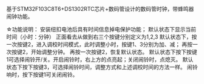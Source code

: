 基于STM32F103C8T6+DS1302RTC芯片+数码管设计的数码管时钟，带蜂鸣器闹钟功能。

☆功能说明：
安装纽扣电池后具有时间信息掉电保护功能；
默认状态下显示当前时间（小时：分钟）
正面看去从做到右三个按键分别定义为1,2,3
默认状态下，按一次按键2，进入调校时间模式，此时调整小时，按键1、3分别为加、减；
再按一次按键2，开始调整分钟。
再按一次按键2，恢复默认状态。
默认状态下按下按键1可选择闹铃开/关。开启闹铃时，右上方的点亮起；关闭闹铃时，点熄灭。
默认状态下按下按键3，可选择闹铃时间，调整方式和上述调校时间的方法一样。
闹铃响时，按下按键1可关闭闹铃。
